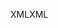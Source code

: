 <span data-ttu-id="3f9d5-101">XML</span><span class="sxs-lookup"><span data-stu-id="3f9d5-101">XML</span></span>